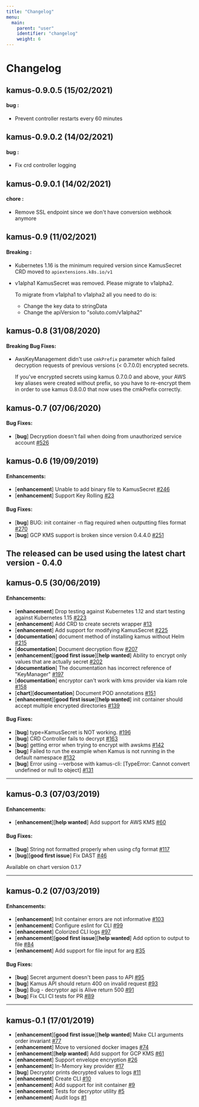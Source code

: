 ```yaml
---
title: "Changelog"
menu:
  main:
    parent: "user"
    identifier: "changelog"
    weight: 6
---
```

# Changelog

## kamus-0.9.0.5 (15/02/2021)

#### bug :
- Prevent controller restarts every 60 minutes

## kamus-0.9.0.2 (14/02/2021)

#### bug :
- Fix crd controller logging

## kamus-0.9.0.1 (14/02/2021)

#### chore :
- Remove SSL endpoint since we don't have conversion webhook anymore

## kamus-0.9 (11/02/2021)

#### Breaking :
- Kubernetes 1.16 is the minimum required version since KamusSecret CRD moved to `apiextensions.k8s.io/v1`
- v1alpha1 KamusSecret was removed. Please migrate to v1alpha2.

  To migrate from v1alpha1 to v1alpha2 all you need to do is:

  * Change the key data to stringData
  * Change the apiVersion to "soluto.com/v1alpha2"

    
  
## kamus-0.8 (31/08/2020)

#### Breaking Bug Fixes:

- AwsKeyManagement didn't use `cmkPrefix` parameter which failed decryption requests of previous versions (< 0.7.0.0) encrypted secrets.

  If you've encrypted secrets using kamus 0.7.0.0 and above, your AWS key aliases were created without prefix, so you have to re-encrypt them in order to use kamus 0.8.0.0 that now uses the cmkPrefix correctly.


## kamus-0.7 (07/06/2020)

#### Bug Fixes:

- [**bug**] Decryption doesn't fail when doing from unauthorized service account [#526](https://github.com/Soluto/kamus/issues/526)


## kamus-0.6 (19/09/2019)

#### Enhancements:

- [**enhancement**] Unable to add binary file to KamusSecret [#246](https://github.com/Soluto/kamus/issues/246)
- [**enhancement**] Support Key Rolling [#23](https://github.com/Soluto/kamus/issues/23)

#### Bug Fixes:

- [**bug**] BUG: init container -n flag required when outputting files format [#270](https://github.com/Soluto/kamus/issues/270)
- [**bug**] GCP KMS support is broken since version 0.4.4.0 [#251](https://github.com/Soluto/kamus/issues/251)

The released can be used using the latest chart version - 0.4.0
---

## kamus-0.5 (30/06/2019)

#### Enhancements:

- [**enhancement**] Drop testing against Kubernetes 1.12 and start testing against Kubernetes 1.15 [#223](https://github.com/Soluto/kamus/pull/223)
- [**enhancement**] Add CRD to create secrets wrapper [#13](https://github.com/Soluto/kamus/issues/13)
- [**enhancement**] Add support for modifying KamusSecret [#225](https://github.com/Soluto/kamus/issues/225)
- [**documentation**] document method of installing kamus without Helm [#215](https://github.com/Soluto/kamus/issues/215)
- [**documentation**] Document decryption flow [#207](https://github.com/Soluto/kamus/issues/207)
- [**enhancement**][**good first issue**][**help wanted**] Ability to encrypt only values that are actually secret [#202](https://github.com/Soluto/kamus/issues/202)
- [**documentation**] The documentation has incorrect reference of "KeyManager" [#197](https://github.com/Soluto/kamus/issues/197)
- [**documentation**] encryptor can't work with kms provider via kiam role [#158](https://github.com/Soluto/kamus/issues/158)
- [**chart**][**documentation**] Document POD annotations [#151](https://github.com/Soluto/kamus/issues/151)
- [**enhancement**][**good first issue**][**help wanted**] init container should accept multiple encrypted directories [#139](https://github.com/Soluto/kamus/issues/139)

#### Bug Fixes:

- [**bug**] type=KamusSecret  is NOT working. [#196](https://github.com/Soluto/kamus/issues/196)
- [**bug**] CRD Controller fails to decrypt [#163](https://github.com/Soluto/kamus/issues/163)
- [**bug**] getting error when trying to encrypt with awskms [#142](https://github.com/Soluto/kamus/issues/142)
- [**bug**] Failed to run the example when Kamus is not running in the default namespace [#132](https://github.com/Soluto/kamus/issues/132)
- [**bug**] Error using --verbose with kamus-cli: [TypeError: Cannot convert undefined or null to object] [#131](https://github.com/Soluto/kamus/issues/131)

---

## kamus-0.3 (07/03/2019)

#### Enhancements:

- [**enhancement**][**help wanted**] Add support for AWS KMS [#60](https://github.com/Soluto/kamus/issues/60)

#### Bug Fixes:

- [**bug**] String not formatted properly when using cfg format [#117](https://github.com/Soluto/kamus/issues/117)
- [**bug**][**good first issue**] Fix DAST [#46](https://github.com/Soluto/kamus/issues/46)

Available on chart version 0.1.7

---

## kamus-0.2 (07/03/2019)

#### Enhancements:

- [**enhancement**] Init container errors are not informative [#103](https://github.com/Soluto/kamus/issues/103)
- [**enhancement**] Configure eslint for CLI [#99](https://github.com/Soluto/kamus/issues/99)
- [**enhancement**] Colorized CLI logs [#97](https://github.com/Soluto/kamus/issues/97)
- [**enhancement**][**good first issue**][**help wanted**] Add option to output to file [#84](https://github.com/Soluto/kamus/issues/84)
- [**enhancement**] Add support for file input for <data> arg [#35](https://github.com/Soluto/kamus/issues/35)

#### Bug Fixes:

- [**bug**] Secret argument doesn't been pass to API [#95](https://github.com/Soluto/kamus/issues/95)
- [**bug**] Kamus API should return 400 on invalid request [#93](https://github.com/Soluto/kamus/issues/93)
- [**bug**] Bug - decryptor api is Alive return 500 [#91](https://github.com/Soluto/kamus/issues/91)
- [**bug**] Fix CLI CI tests for PR [#89](https://github.com/Soluto/kamus/issues/89)

---

## kamus-0.1 (17/01/2019)
- [**enhancement**][**good first issue**][**help wanted**] Make CLI arguments order invariant [#77](https://github.com/Soluto/kamus/issues/77)
- [**enhancement**] Move to versioned docker images [#74](https://github.com/Soluto/kamus/issues/74)
- [**enhancement**][**help wanted**] Add support for GCP KMS [#61](https://github.com/Soluto/kamus/issues/61)
- [**enhancement**] Support envelope encryption [#26](https://github.com/Soluto/kamus/issues/26)
- [**enhancement**] In-Memory key provider [#17](https://github.com/Soluto/kamus/issues/17)
- [**bug**] Decryptor prints decrypted values to logs [#11](https://github.com/Soluto/kamus/issues/11)
- [**enhancement**] Create CLI [#10](https://github.com/Soluto/kamus/issues/10)
- [**enhancement**] Add support for init container [#9](https://github.com/Soluto/kamus/issues/9)
- [**enhancement**] Tests for decryptor utility [#5](https://github.com/Soluto/kamus/issues/5)
- [**enhancement**] Audit logs [#1](https://github.com/Soluto/kamus/issues/1)
